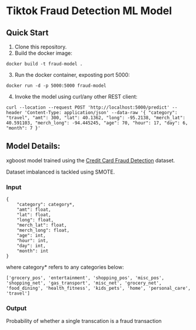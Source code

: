# Tiktok Fraud Detection ML Model

## Quick Start
1. Clone this repository.
2. Build the docker image:
```
docker build -t fraud-model .
```
3. Run the docker container, exposting port 5000:
```
docker run -d -p 5000:5000 fraud-model
```
4. Invoke the model using curl/any other REST client:
```
curl --location --request POST 'http://localhost:5000/predict' --header 'Content-Type: application/json' --data-raw '{ "category": "travel", "amt": 300, "lat": 40.1362, "long": -95.2138, "merch_lat": 40.591103, "merch_long": -94.445245, "age": 70, "hour": 17, "day": 6, "month": 7 }' 
```

## Model Details:

xgboost model trained using the [Credit Card Fraud Detection](https://www.kaggle.com/datasets/kartik2112/fraud-detection?datasetId=817870&sortBy=voteCount) dataset. 

Dataset imbalanced is tackled using SMOTE.

### Input
```
{
    "category": category*,
    "amt": float,
    "lat": float,
    "long": float,
    "merch_lat": float,
    "merch_long": float,
    "age": int,
    "hour": int,
    "day": int,
    "month": int
}
```

where category* refers to any categories below:
```
['grocery_pos', 'entertainment', 'shopping_pos', 'misc_pos', 'shopping_net', 'gas_transport', 'misc_net', 'grocery_net', 'food_dining', 'health_fitness', 'kids_pets', 'home', 'personal_care', 'travel']
```

### Output
Probability of whether a single transcation is a fraud transaction